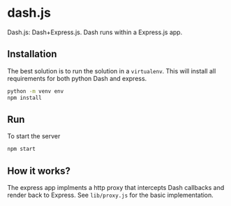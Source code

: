 # dash.js
Dash.js: Dash+Express.js. Dash runs within a Express.js app.

## Installation
The best solution is to run the solution in a `virtualenv`. This will install all requirements for both python Dash and express.

```sh
python -m venv env
npm install
```

## Run
To start the server
```sh
npm start
```

## How it works?
The express app implments a http proxy that intercepts Dash callbacks and render back to Express. See `lib/proxy.js` for the basic implementation.
